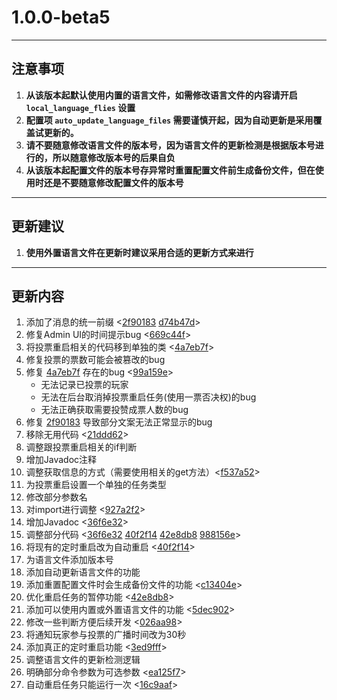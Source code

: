 # **1.0.0-beta5**
---
## **注意事项**
1. **从该版本起默认使用内置的语言文件，如需修改语言文件的内容请开启 `local_language_flies` 设置**
2. **配置项 `auto_update_language_files` 需要谨慎开起，因为自动更新是采用覆盖试更新的。**
3. **请不要随意修改语言文件的版本号，因为语言文件的更新检测是根据版本号进行的，所以随意修改版本号的后果自负**
4. **从该版本起配置文件的版本号存异常时重置配置文件前生成备份文件，但在使用时还是不要随意修改配置文件的版本号**
---
## **更新建议**
1. **使用外置语言文件在更新时建议采用合适的更新方式来进行**
---
## **更新内容**
1. 添加了消息的统一前缀 <[2f90183](https://github.com/stevei5mc/AutoRestart/commit/2f9018372e4f39b9ef5c1404e4d1894521265029) [d74b47d](https://github.com/stevei5mc/AutoRestart/commit/d74b47d5dd385b8680a9757627f1078e259e1522)>
2. 修复Admin UI的时间提示bug <[669c44f](https://github.com/stevei5mc/AutoRestart/commit/669c44f803061604edfd91c1a3758ca28a8a7986)>
3. 将投票重启相关的代码移到单独的类 <[4a7eb7f](https://github.com/stevei5mc/AutoRestart/commit/4a7eb7fbdd1253dff3ee62fb80e7ea0592059c26)>
4. 修复投票的票数可能会被篡改的bug
5. 修复 [4a7eb7f](https://github.com/stevei5mc/AutoRestart/commit/4a7eb7fbdd1253dff3ee62fb80e7ea0592059c26) 存在的bug <[99a159e](https://github.com/stevei5mc/AutoRestart/commit/99a159eda733982b848ca48ba7a33e859450174d)>
    - 无法记录已投票的玩家
    - 无法在后台取消掉投票重启任务(使用一票否决权)的bug
    - 无法正确获取需要投赞成票人数的bug
6. 修复 [2f90183](https://github.com/stevei5mc/AutoRestart/commit/2f9018372e4f39b9ef5c1404e4d1894521265029) 导致部分文案无法正常显示的bug 
7. 移除无用代码 <[21ddd62](https://github.com/stevei5mc/AutoRestart/commit/21ddd628b3d3e318b5656ef8b5fac360084e9ac5)>
8. 调整跟投票重启相关的if判断
9. 增加Javadoc注释
10. 调整获取信息的方式（需要使用相关的get方法）<[f537a52](https://github.com/stevei5mc/AutoRestart/commit/f537a52bcc8cab6152b5ca8754a9eea38b8ef0be)>
11. 为投票重启设置一个单独的任务类型
12. 修改部分参数名
13. 对import进行调整 <[927a2f2](https://github.com/stevei5mc/AutoRestart/commit/927a2f2c5d8347e27d3cedd190311bd320076b8b)>
14. 增加Javadoc <[36f6e32](https://github.com/stevei5mc/AutoRestart/commit/36f6e320dd1308dbd487702c6f908083b4c77bad)>
15. 调整部分代码 <[36f6e32](https://github.com/stevei5mc/AutoRestart/commit/36f6e320dd1308dbd487702c6f908083b4c77bad) [40f2f14](https://github.com/stevei5mc/AutoRestart/commit/40f2f148ff867b3d0c13826d654b90ef5420799f) [42e8db8](https://github.com/stevei5mc/AutoRestart/commit/42e8db8d8ed37c4047d036ae5e30a6eecaec9292) [988156e](https://github.com/stevei5mc/AutoRestart/commit/988156e3caf2c85fb228105ab0db8b7666f00a9e)>
16. 将现有的定时重启改为自动重启 <[40f2f14](https://github.com/stevei5mc/AutoRestart/commit/40f2f148ff867b3d0c13826d654b90ef5420799f)>
17. 为语言文件添加版本号
18. 添加自动更新语言文件的功能
19. 添加重置配置文件时会生成备份文件的功能 <[c13404e](https://github.com/stevei5mc/AutoRestart/commit/c13404e97378df8d0bf137795d482ac19631f940)>
20. 优化重启任务的暂停功能 <[42e8db8](https://github.com/stevei5mc/AutoRestart/commit/42e8db8d8ed37c4047d036ae5e30a6eecaec9292)>
21. 添加可以使用内置或外置语言文件的功能 <[5dec902](https://github.com/stevei5mc/AutoRestart/commit/5dec902a7ad35fe0a6a1c1a66044bec50e34fe0b)>
22. 修改一些判断方便后续开发 <[026aa98](https://github.com/stevei5mc/AutoRestart/commit/026aa9803361930ac82284821261bc4d972180fa)>
23. 将通知玩家参与投票的广播时间改为30秒
24. 添加真正的定时重启功能 <[3ed9fff](https://github.com/stevei5mc/AutoRestart/commit/3ed9ffff0bd1da2f7c81410c1531d6239a2fea24)>
25. 调整语言文件的更新检测逻辑
26. 明确部分命令参数为可选参数 <[ea125f7](https://github.com/stevei5mc/AutoRestart/commit/ea125f7a4317b01465df6e1abc7964716c6389d4)>
27. 自动重启任务只能运行一次 <[16c9aaf](https://github.com/stevei5mc/AutoRestart/commit/16c9aafa05a80927f7e9ca9caff84f5aa89c63f4)>